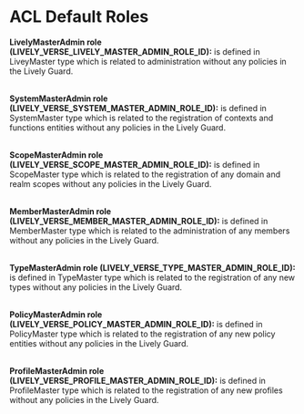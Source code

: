# ACL Default Roles

**LivelyMasterAdmin role (LIVELY\_VERSE\_LIVELY\_MASTER\_ADMIN\_ROLE\_ID):** is defined in LiveyMaster type which is related to administration without any policies in the Lively Guard.

\
**SystemMasterAdmin role (LIVELY\_VERSE\_SYSTEM\_MASTER\_ADMIN\_ROLE\_ID):** is defined in SystemMaster type which is related to the registration of contexts and functions entities without any policies in the Lively Guard.

\
**ScopeMasterAdmin role (LIVELY\_VERSE\_SCOPE\_MASTER\_ADMIN\_ROLE\_ID):** is defined in ScopeMaster type which is related to the registration of any domain and realm scopes without any policies in the Lively Guard.

\
**MemberMasterAdmin role (LIVELY\_VERSE\_MEMBER\_MASTER\_ADMIN\_ROLE\_ID):** is defined in MemberMaster type which is related to the administration of any members without any policies in the Lively Guard.

\
**TypeMasterAdmin role (LIVELY\_VERSE\_TYPE\_MASTER\_ADMIN\_ROLE\_ID):** is defined in TypeMaster type which is related to the registration of any new types without any policies in the Lively Guard.

\
**PolicyMasterAdmin role (LIVELY\_VERSE\_POLICY\_MASTER\_ADMIN\_ROLE\_ID):** is defined in PolicyMaster type which is related to the registration of any new policy entities without any policies in the Lively Guard.

\
**ProfileMasterAdmin role (LIVELY\_VERSE\_PROFILE\_MASTER\_ADMIN\_ROLE\_ID):** is defined in ProfileMaster type which is related to the registration of any new profiles without any policies in the Lively Guard.

